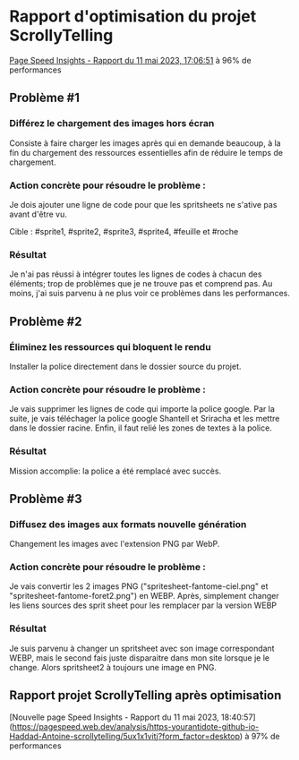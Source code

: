 # Rapport d'optimisation du projet ScrollyTelling

[Page Speed Insights - Rapport du 11 mai 2023, 17:06:51](https://pagespeed.web.dev/analysis/https-yourantidote-github-io-Haddad-Antoine-scrollytelling/l56zlqbd7j?form_factor=desktop) à 96% de performances

## Problème #1
### Différez le chargement des images hors écran
Consiste à faire charger les images après qui en demande beaucoup, à la fin du chargement des ressources essentielles afin de réduire le temps de chargement.
### Action concrète pour résoudre le problème :
Je dois ajouter une ligne de code pour que les spritsheets ne s'ative pas avant d'être vu. 

Cible : #sprite1, #sprite2, #sprite3, #sprite4, #feuille et #roche
### Résultat
Je n'ai pas réussi à intégrer toutes les lignes de codes à chacun des éléments; trop de problèmes que je ne trouve pas et comprend pas. Au moins, j'ai suis parvenu à ne plus voir ce problèmes dans les performances.

## Problème #2
### Éliminez les ressources qui bloquent le rendu
Installer la police directement dans le dossier source du projet.
### Action concrète pour résoudre le problème :
Je vais supprimer les lignes de code qui importe la police google. Par la suite, je vais téléchager la police google Shantell et Sriracha et les mettre dans le dossier racine. Enfin, il faut relié les zones de textes à la police. 
### Résultat
Mission accomplie: la police a été remplacé avec succès.

## Problème #3
### Diffusez des images aux formats nouvelle génération
Changement les images avec l'extension PNG par WebP.
### Action concrète pour résoudre le problème :
Je vais convertir les 2 images PNG ("spritesheet-fantome-ciel.png" et "spritesheet-fantome-foret2.png") en WEBP. Après, simplement changer les liens sources des sprit sheet pour les remplacer par la version WEBP
### Résultat 
Je suis parvenu à changer un spritsheet avec son image correspondant WEBP, mais le second fais juste disparaitre dans mon site lorsque je le change. Alors spritsheet2 à toujours une image en PNG.

## Rapport projet ScrollyTelling après optimisation

[Nouvelle page Speed Insights - Rapport du 11 mai 2023, 18:40:57] (https://pagespeed.web.dev/analysis/https-yourantidote-github-io-Haddad-Antoine-scrollytelling/5ux1x1vitj?form_factor=desktop) à 97% de performances
